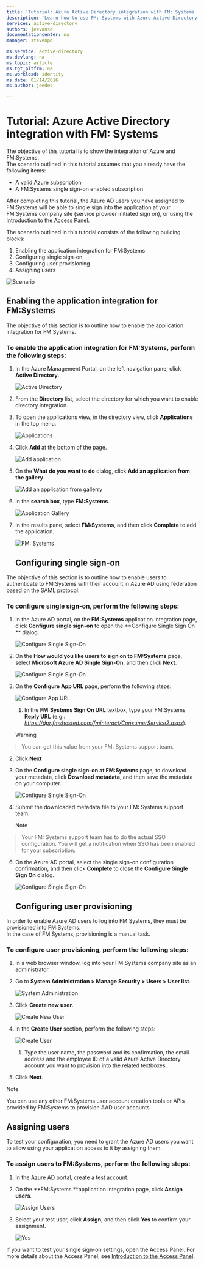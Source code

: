 ```yaml
---
title: 'Tutorial: Azure Active Directory integration with FM: Systems | Microsoft Azure'
description: 'Learn how to use FM: Systems with Azure Active Directory to enable single sign-on, automated provisioning, and more!'
services: active-directory
authors: jeevansd
documentationcenter: na
manager: stevenpo

ms.service: active-directory
ms.devlang: na
ms.topic: article
ms.tgt_pltfrm: na
ms.workload: identity
ms.date: 01/14/2016
ms.author: jeedes

---
```

# Tutorial: Azure Active Directory integration with FM: Systems
The objective of this tutorial is to show the integration of Azure and FM:Systems.  
The scenario outlined in this tutorial assumes that you already have the following items:

* A valid Azure subscription
* A FM:Systems single sign-on enabled subscription

After completing this tutorial, the Azure AD users you have assigned to FM:Systems will be able to single sign into the application at your FM:Systems company site (service provider initiated sign on), or using the [Introduction to the Access Panel](active-directory-saas-access-panel-introduction.md).

The scenario outlined in this tutorial consists of the following building blocks:

1. Enabling the application integration for FM:Systems
2. Configuring single sign-on
3. Configuring user provisioning
4. Assigning users

![Scenario](./media/active-directory-saas-fm-systems-tutorial/IC795899.png "Scenario")

## Enabling the application integration for FM:Systems
The objective of this section is to outline how to enable the application integration for FM:Systems.

### To enable the application integration for FM:Systems, perform the following steps:
1. In the Azure Management Portal, on the left navigation pane, click **Active Directory**.

   ![Active Directory](./media/active-directory-saas-fm-systems-tutorial/IC700993.png "Active Directory")

2. From the **Directory** list, select the directory for which you want to enable directory integration.

3. To open the applications view, in the directory view, click **Applications** in the top menu.

   ![Applications](./media/active-directory-saas-fm-systems-tutorial/IC700994.png "Applications")

4. Click **Add** at the bottom of the page.

   ![Add application](./media/active-directory-saas-fm-systems-tutorial/IC749321.png "Add application")

5. On the **What do you want to do** dialog, click **Add an application from the gallery**.

   ![Add an application from gallerry](./media/active-directory-saas-fm-systems-tutorial/IC749322.png "Add an application from gallerry")

6. In the **search box**, type **FM:Systems**.

   ![Application Gallery](./media/active-directory-saas-fm-systems-tutorial/IC795900.png "Application Gallery")

7. In the results pane, select **FM:Systems**, and then click **Complete** to add the application.

   ![FM: Systems](./media/active-directory-saas-fm-systems-tutorial/IC800213.png "FM: Systems")

   ## Configuring single sign-on

The objective of this section is to outline how to enable users to authenticate to FM:Systems with their account in Azure AD using federation based on the SAML protocol.

### To configure single sign-on, perform the following steps:
1. In the Azure AD portal, on the **FM:Systems** application integration page, click **Configure single sign-on** to open the **Configure Single Sign On ** dialog.

   ![Configure Single Sign-On](./media/active-directory-saas-fm-systems-tutorial/IC790810.png "Configure Single Sign-On")

2. On the **How would you like users to sign on to FM:Systems** page, select **Microsoft Azure AD Single Sign-On**, and then click **Next**.

   ![Configure Single Sign-On](./media/active-directory-saas-fm-systems-tutorial/IC795901.png "Configure Single Sign-On")

3. On the **Configure App URL** page, perform the following steps:

   ![Configure App URL](./media/active-directory-saas-fm-systems-tutorial/IC795902.png "Configure App URL")

   1. In the **FM:Systems Sign On URL** textbox, type your FM:Systems **Reply URL** (e.g.: *https://dpr.fmshosted.com/fminteract/ConsumerService2.aspx*).  

   > [!WARNING]
> You can get this value from your FM: Systems support team.
> 
2. Click **Next**


4. On the **Configure single sign-on at FM:Systems** page, to download your metadata, click **Download metadata**, and then save the metadata on your computer.

   ![Configure Single Sign-On](./media/active-directory-saas-fm-systems-tutorial/IC795903.png "Configure Single Sign-On")

5. Submit the downloaded metadata file to your FM: Systems support team.

   > [!NOTE]
> Your FM: Systems support team has to do the actual SSO configuration.
> You will get a notification when SSO has been enabled for your subscription.
> 
6. On the Azure AD portal, select the single sign-on configuration confirmation, and then click **Complete** to close the **Configure Single Sign On** dialog.

   ![Configure Single Sign-On](./media/active-directory-saas-fm-systems-tutorial/IC795904.png "Configure Single Sign-On")

   ## Configuring user provisioning

In order to enable Azure AD users to log into FM:Systems, they must be provisioned into FM:Systems.  
In the case of FM:Systems, provisioning is a manual task.

### To configure user provisioning, perform the following steps:
1. In a web browser window, log into your FM:Systems company site as an administrator.

2. Go to **System Administration \> Manage Security \> Users \> User list**.

   ![System Administration](./media/active-directory-saas-fm-systems-tutorial/IC795905.png "System Administration")

3. Click **Create new user**.

   ![Create New User](./media/active-directory-saas-fm-systems-tutorial/IC795906.png "Create New User")

4. In the **Create User** section, perform the following steps:

   ![Create User](./media/active-directory-saas-fm-systems-tutorial/IC795907.png "Create User")

   1. Type the user name, the password and its confirmation, the email address and the employee ID of a valid Azure Active Directory account you want to provision into the related textboxes.
2. Click **Next**.


> [!NOTE]
> You can use any other FM:Systems user account creation tools or APIs provided by FM:Systems to provision AAD user accounts.
> 
> 
## Assigning users
To test your configuration, you need to grant the Azure AD users you want to allow using your application access to it by assigning them.

### To assign users to FM:Systems, perform the following steps:
1. In the Azure AD portal, create a test account.

2. On the **FM:Systems **application integration page, click **Assign users**.

   ![Assign Users](./media/active-directory-saas-fm-systems-tutorial/IC795908.png "Assign Users")

3. Select your test user, click **Assign**, and then click **Yes** to confirm your assignment.

   ![Yes](./media/active-directory-saas-fm-systems-tutorial/IC767830.png "Yes")


If you want to test your single sign-on settings, open the Access Panel. For more details about the Access Panel, see [Introduction to the Access Panel](active-directory-saas-access-panel-introduction.md).

